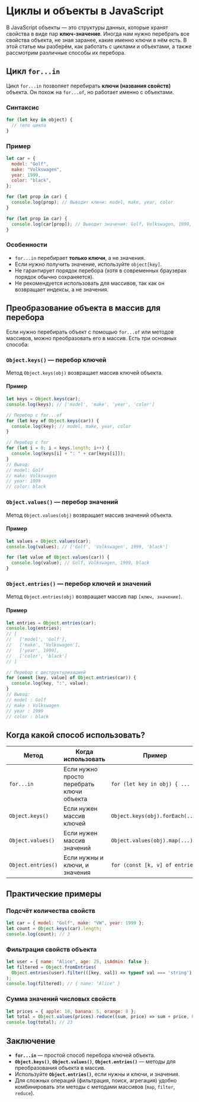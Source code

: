 # Циклы и объекты в JavaScript

В JavaScript объекты — это структуры данных, которые хранят свойства в виде пар **ключ-значение**. Иногда нам нужно перебрать все свойства объекта, не зная заранее, какие именно ключи в нём есть. В этой статье мы разберём, как работать с циклами и объектами, а также рассмотрим различные способы их перебора.

## Цикл `for...in`

Цикл `for...in` позволяет перебирать **ключи (названия свойств)** объекта. Он похож на `for...of`, но работает именно с объектами.

### Синтаксис

```javascript
for (let key in object) {
  // тело цикла
}
```

### Пример

```javascript
let car = {
  model: "Golf",
  make: "Volkswagen",
  year: 1999,
  color: "black",
};

for (let prop in car) {
  console.log(prop); // Выводит ключи: model, make, year, color
}

for (let prop in car) {
  console.log(car[prop]); // Выводит значения: Golf, Volkswagen, 1999, black
}
```

### Особенности

- `for...in` перебирает **только ключи**, а не значения.
- Если нужно получить значение, используйте `object[key]`.
- Не гарантирует порядок перебора (хотя в современных браузерах порядок обычно сохраняется).
- Не рекомендуется использовать для массивов, так как он возвращает индексы, а не значения.

## Преобразование объекта в массив для перебора

Если нужно перебирать объект с помощью `for...of` или методов массивов, можно преобразовать его в массив. Есть три основных способа:

### `Object.keys()` — перебор ключей

Метод `Object.keys(obj)` возвращает массив ключей объекта.

#### **Пример**
```javascript
let keys = Object.keys(car);
console.log(keys); // ['model', 'make', 'year', 'color']

// Перебор с for...of
for (let key of Object.keys(car)) {
  console.log(key); // model, make, year, color
}

// Перебор с for
for (let i = 0; i < keys.length; i++) {
  console.log(keys[i] + ": " + car[keys[i]]);
}
// Вывод:
// model: Golf
// make: Volkswagen
// year: 1999
// color: black
```

### `Object.values()` — перебор значений

Метод `Object.values(obj)` возвращает массив значений объекта.

#### Пример
```javascript
let values = Object.values(car);
console.log(values); // ['Golf', 'Volkswagen', 1999, 'black']

for (let value of Object.values(car)) {
  console.log(value); // Golf, Volkswagen, 1999, black
}
```

### `Object.entries()` — перебор ключей и значений

Метод `Object.entries(obj)` возвращает массив пар `[ключ, значение]`.

#### Пример

```javascript
let entries = Object.entries(car);
console.log(entries);
// [
//   ['model', 'Golf'],
//   ['make', 'Volkswagen'],
//   ['year', 1999],
//   ['color', 'black']
// ]

// Перебор с деструктуризацией
for (const [key, value] of Object.entries(car)) {
  console.log(key, ":", value);
}
// Вывод:
// model : Golf
// make : Volkswagen
// year : 1999
// color : black
```

## Когда какой способ использовать?

| **Метод**          | **Когда использовать**                          | **Пример**                          |
|---------------------|-----------------------------------------------|-------------------------------------|
| `for...in`          | Если нужно просто перебрать ключи объекта      | `for (let key in obj) { ... }`      |
| `Object.keys()`     | Если нужен массив ключей                       | `Object.keys(obj).forEach(...)`     |
| `Object.values()`   | Если нужен массив значений                     | `Object.values(obj).map(...)`       |
| `Object.entries()`  | Если нужны и ключи, и значения                 | `for (const [k, v] of entries)`     |

## Практические примеры

### Подсчёт количества свойств
```javascript
let car = { model: "Golf", make: "VW", year: 1999 };
let count = Object.keys(car).length;
console.log(count); // 3
```

### Фильтрация свойств объекта
```javascript
let user = { name: "Alice", age: 25, isAdmin: false };
let filtered = Object.fromEntries(
  Object.entries(user).filter(([key, val]) => typeof val === 'string')
);
console.log(filtered); // { name: "Alice" }
```

### Сумма значений числовых свойств
```javascript
let prices = { apple: 10, banana: 5, orange: 8 };
let total = Object.values(prices).reduce((sum, price) => sum + price, 0);
console.log(total); // 23
```

## Заключение

- **`for...in`** — простой способ перебора ключей объекта.
- **`Object.keys()`**, **`Object.values()`**, **`Object.entries()`** — методы для преобразования объекта в массив.
- Используйте **`Object.entries()`**, если нужны и ключи, и значения.
- Для сложных операций (фильтрация, поиск, агрегация) удобно комбинировать эти методы с методами массивов (`map`, `filter`, `reduce`).

